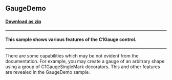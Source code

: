 ## GaugeDemo
#### [Download as zip](https://grapecity.github.io/DownGit/#/home?url=https://github.com/GrapeCity/ComponentOne-WinForms-Samples/tree/master/NetFramework\WinForms\CS\DotNetCore3\GaugeDemo)
____
#### This sample shows various features of the C1Gauge control.
____
There are some capabilities which may be not evident from the documentation. For example, you may create a gauge of an arbitrary shape using a group of C1GaugeSingleMark decorators. This and other features are revealed in the GaugeDemo sample. 